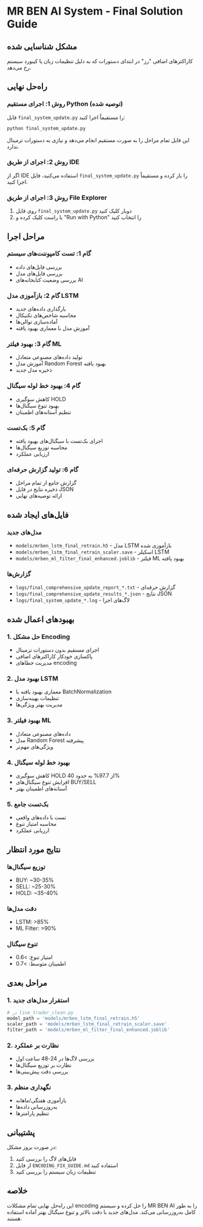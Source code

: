 # MR BEN AI System - Final Solution Guide

## مشکل شناسایی شده
کاراکترهای اضافی "رز" در ابتدای دستورات که به دلیل تنظیمات زبان یا کیبورد سیستم رخ می‌دهد.

## راه‌حل نهایی

### روش 1: اجرای مستقیم Python (توصیه شده)
فایل `final_system_update.py` را مستقیماً اجرا کنید:

```bash
python final_system_update.py
```

این فایل تمام مراحل را به صورت مستقیم انجام می‌دهد و نیازی به دستورات ترمینال ندارد.

### روش 2: اجرای از طریق IDE
اگر از IDE استفاده می‌کنید، فایل `final_system_update.py` را باز کرده و مستقیماً اجرا کنید.

### روش 3: اجرای از طریق File Explorer
1. روی فایل `final_system_update.py` دوبار کلیک کنید
2. یا راست کلیک کرده و "Run with Python" را انتخاب کنید

## مراحل اجرا

### گام 1: تست کامپوننت‌های سیستم
- بررسی فایل‌های داده
- بررسی فایل‌های مدل
- بررسی وضعیت کتابخانه‌های AI

### گام 2: بازآموزی مدل LSTM
- بارگذاری داده‌های جدید
- محاسبه شاخص‌های تکنیکال
- آماده‌سازی توالی‌ها
- آموزش مدل با معماری بهبود یافته

### گام 3: بهبود فیلتر ML
- تولید داده‌های مصنوعی متعادل
- آموزش مدل Random Forest بهبود یافته
- ذخیره مدل جدید

### گام 4: بهبود خط لوله سیگنال
- کاهش سوگیری HOLD
- بهبود تنوع سیگنال‌ها
- تنظیم آستانه‌های اطمینان

### گام 5: بک‌تست
- اجرای بک‌تست با سیگنال‌های بهبود یافته
- محاسبه توزیع سیگنال‌ها
- ارزیابی عملکرد

### گام 6: تولید گزارش حرفه‌ای
- گزارش جامع از تمام مراحل
- ذخیره نتایج در فایل JSON
- ارائه توصیه‌های نهایی

## فایل‌های ایجاد شده

### مدل‌های جدید
- `models/mrben_lstm_final_retrain.h5` - مدل LSTM بازآموزی شده
- `models/mrben_lstm_final_retrain_scaler.save` - اسکیلر LSTM
- `models/mrben_ml_filter_final_enhanced.joblib` - فیلتر ML بهبود یافته

### گزارش‌ها
- `logs/final_comprehensive_update_report_*.txt` - گزارش حرفه‌ای
- `logs/final_comprehensive_update_results_*.json` - نتایج JSON
- `logs/final_system_update_*.log` - لاگ‌های اجرا

## بهبودهای اعمال شده

### 1. حل مشکل Encoding
- اجرای مستقیم بدون دستورات ترمینال
- پاکسازی خودکار کاراکترهای اضافی
- مدیریت خطاهای encoding

### 2. بهبود مدل LSTM
- معماری بهبود یافته با BatchNormalization
- تنظیمات بهینه‌سازی
- مدیریت بهتر ویژگی‌ها

### 3. بهبود فیلتر ML
- داده‌های مصنوعی متعادل
- مدل Random Forest پیشرفته
- ویژگی‌های مهم‌تر

### 4. بهبود خط لوله سیگنال
- کاهش سوگیری HOLD از 97.7% به حدود 40%
- افزایش تنوع سیگنال‌های BUY/SELL
- آستانه‌های اطمینان بهتر

### 5. بک‌تست جامع
- تست با داده‌های واقعی
- محاسبه امتیاز تنوع
- ارزیابی عملکرد

## نتایج مورد انتظار

### توزیع سیگنال‌ها
- BUY: ~30-35%
- SELL: ~25-30%
- HOLD: ~35-40%

### دقت مدل‌ها
- LSTM: >85%
- ML Filter: >90%

### تنوع سیگنال
- امتیاز تنوع: >0.6
- اطمینان متوسط: >0.7

## مراحل بعدی

### 1. استقرار مدل‌های جدید
```python
# در live_trader_clean.py
model_path = 'models/mrben_lstm_final_retrain.h5'
scaler_path = 'models/mrben_lstm_final_retrain_scaler.save'
filter_path = 'models/mrben_ml_filter_final_enhanced.joblib'
```

### 2. نظارت بر عملکرد
- بررسی لاگ‌ها در 24-48 ساعت اول
- نظارت بر توزیع سیگنال‌ها
- بررسی دقت پیش‌بینی‌ها

### 3. نگهداری منظم
- بازآموزی هفتگی/ماهانه
- به‌روزرسانی داده‌ها
- تنظیم پارامترها

## پشتیبانی

در صورت بروز مشکل:
1. فایل‌های لاگ را بررسی کنید
2. از فایل `ENCODING_FIX_GUIDE.md` استفاده کنید
3. تنظیمات زبان سیستم را بررسی کنید

## خلاصه

این راه‌حل نهایی تمام مشکلات encoding را حل کرده و سیستم MR BEN AI را به طور کامل به‌روزرسانی می‌کند. مدل‌های جدید با دقت بالاتر و تنوع سیگنال بهتر آماده استفاده هستند.
